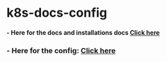 # k8s-docs-config

#### - Here for the docs and installations docs [Click here](https://github.com/nnbaocuong99/k8s-docs-config/tree/main/docs)
### - Here for the config: [Click here](https://github.com/nnbaocuong99/k8s-docs-config/tree/main/config)
